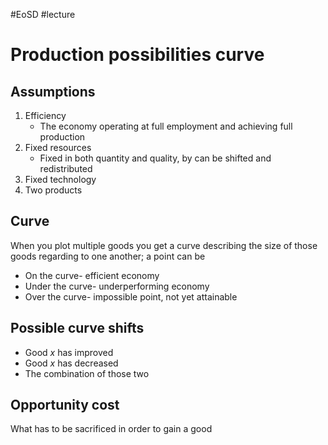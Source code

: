 #EoSD #lecture 

# Production possibilities curve
## Assumptions
1. Efficiency
	- The economy operating at full employment and achieving full production
2. Fixed resources
	- Fixed in both quantity and quality, by can be shifted and redistributed
3. Fixed technology
4. Two products

## Curve
When you plot multiple goods you get a curve describing the size of those goods regarding to one another; a point can be
- On the curve- efficient economy
- Under the curve- underperforming economy
- Over the curve- impossible point, not yet attainable

## Possible curve shifts
- Good *x* has improved
- Good *x* has decreased
- The combination of those two

## Opportunity cost
What has to be sacrificed in order to gain a good